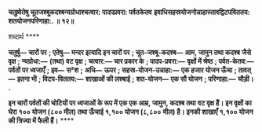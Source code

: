 **चतुष्र्वेतेषु चूतजश्बूकदश्बन्यग्रोधाश्चत्वार: पादपप्रवरा: पर्वतकेतव** **इवाधिसहस्रयोजनोन्नाहास्तावद्विटपविततय: शतयोजनपरिणाहा:. ॥ १२॥** 

शब्दार्थ **** 

**चतुर्षु—** **चारों पर** **; एतेषु—** **मन्दर इत्यादि इन चारों पर** **; चूत-जश्बू-कदश्ब—** **आम, जामुन तथा कदश्ब जैसे वृक्ष** **; न्यग्रोधा:—** **(तथा) वट वृक्ष** **; चत्वार:—** **चार प्रकार के** **; पादप-प्रवरा:—** **वृक्षों में श्रेष्ठ** **; पर्वत-केतव:—** **पर्वतों पर ध्वजाएँ** **; इव—** **स²श** **;** **अधि—** **ऊपर** **; सहस्र-योजन-उन्नाहा:—** **एक हजार योजन ऊँचा** **; तावत्—** **इतना भी** **; विटप-विततय:—** **शाखाओं की लश्बाई** **;** **शत-योजन—** **एक सौ योजन** **; परिणाहा:—** **चौड़ी।** **.** 

**इन चारों पर्वतों की चोटियों पर ध्वजाओं के रूप में एक एक आम्र, जामुन, कदश्ब तथा** **वट वृक्ष हैं। इन वृक्षों का घेरा १०० योजन (८०० मील) तथा ऊँचाई १,१०० योजन (८,८००** **मील) है। इनकी शाखाएँ १,१०० योजन की त्रिज्या में फैली हैं।** **** 